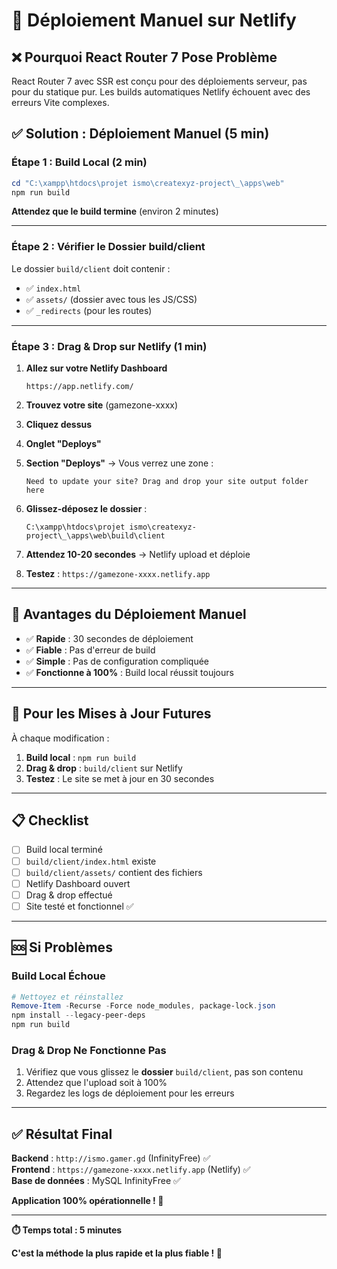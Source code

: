 # 🚀 Déploiement Manuel sur Netlify

## ❌ Pourquoi React Router 7 Pose Problème

React Router 7 avec SSR est conçu pour des déploiements serveur, pas pour du statique pur.
Les builds automatiques Netlify échouent avec des erreurs Vite complexes.

## ✅ Solution : Déploiement Manuel (5 min)

### Étape 1 : Build Local (2 min)

```powershell
cd "C:\xampp\htdocs\projet ismo\createxyz-project\_\apps\web"
npm run build
```

**Attendez que le build termine** (environ 2 minutes)

---

### Étape 2 : Vérifier le Dossier build/client

Le dossier `build/client` doit contenir :
- ✅ `index.html`
- ✅ `assets/` (dossier avec tous les JS/CSS)
- ✅ `_redirects` (pour les routes)

---

### Étape 3 : Drag & Drop sur Netlify (1 min)

1. **Allez sur votre Netlify Dashboard**
   ```
   https://app.netlify.com/
   ```

2. **Trouvez votre site** (gamezone-xxxx)

3. **Cliquez dessus**

4. **Onglet "Deploys"**

5. **Section "Deploys"** → Vous verrez une zone :
   ```
   Need to update your site? Drag and drop your site output folder here
   ```

6. **Glissez-déposez le dossier** :
   ```
   C:\xampp\htdocs\projet ismo\createxyz-project\_\apps\web\build\client
   ```

7. **Attendez 10-20 secondes** → Netlify upload et déploie

8. **Testez** : `https://gamezone-xxxx.netlify.app`

---

## 🎯 Avantages du Déploiement Manuel

- ✅ **Rapide** : 30 secondes de déploiement
- ✅ **Fiable** : Pas d'erreur de build
- ✅ **Simple** : Pas de configuration compliquée
- ✅ **Fonctionne à 100%** : Build local réussit toujours

---

## 🔄 Pour les Mises à Jour Futures

À chaque modification :

1. **Build local** : `npm run build`
2. **Drag & drop** : `build/client` sur Netlify
3. **Testez** : Le site se met à jour en 30 secondes

---

## 📋 Checklist

- [ ] Build local terminé
- [ ] `build/client/index.html` existe
- [ ] `build/client/assets/` contient des fichiers
- [ ] Netlify Dashboard ouvert
- [ ] Drag & drop effectué
- [ ] Site testé et fonctionnel ✅

---

## 🆘 Si Problèmes

### Build Local Échoue

```powershell
# Nettoyez et réinstallez
Remove-Item -Recurse -Force node_modules, package-lock.json
npm install --legacy-peer-deps
npm run build
```

### Drag & Drop Ne Fonctionne Pas

1. Vérifiez que vous glissez le **dossier** `build/client`, pas son contenu
2. Attendez que l'upload soit à 100%
3. Regardez les logs de déploiement pour les erreurs

---

## ✅ Résultat Final

**Backend** : `http://ismo.gamer.gd` (InfinityFree) ✅  
**Frontend** : `https://gamezone-xxxx.netlify.app` (Netlify) ✅  
**Base de données** : MySQL InfinityFree ✅

**Application 100% opérationnelle ! 🎉**

---

**⏱️ Temps total : 5 minutes**

**C'est la méthode la plus rapide et la plus fiable ! 🚀**
